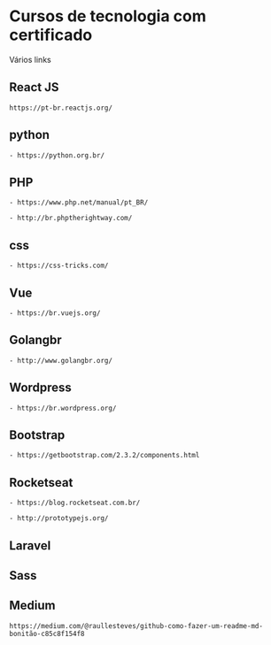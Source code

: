 # Cursos de tecnologia com certificado
Vários links 

## React JS
```
https://pt-br.reactjs.org/
```

## python
```
- https://python.org.br/
```

## PHP
```
- https://www.php.net/manual/pt_BR/
```
```
- http://br.phptherightway.com/
```
## css
```
- https://css-tricks.com/
```
## Vue
```
- https://br.vuejs.org/
```
## Golangbr
```
- http://www.golangbr.org/
```
## Wordpress
```
- https://br.wordpress.org/
```
## Bootstrap
```
- https://getbootstrap.com/2.3.2/components.html
```
## Rocketseat
```
- https://blog.rocketseat.com.br/
```
```
- http://prototypejs.org/
```
## Laravel
## Sass
## Medium
```
https://medium.com/@raullesteves/github-como-fazer-um-readme-md-bonitão-c85c8f154f8
```
